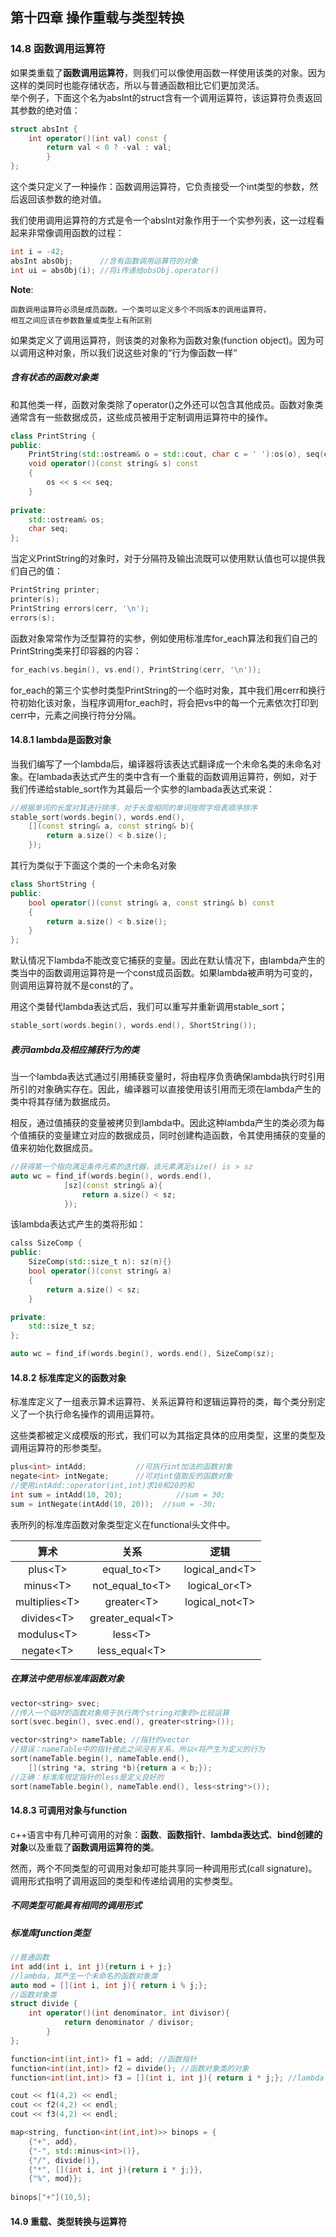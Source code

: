 
## 第十四章 操作重载与类型转换

### 14.8 函数调用运算符

  如果类重载了**函数调用运算符**，则我们可以像使用函数一样使用该类的对象。因为这样的类同时也能存储状态，所以与普通函数相比它们更加灵活。  
  举个例子，下面这个名为absInt的struct含有一个调用运算符，该运算符负责返回其参数的绝对值：  
  
```c++
struct absInt {
	int operator()(int val) const {
		return val < 0 ? -val : val;
		}
};

```
这个类只定义了一种操作：函数调用运算符，它负责接受一个int类型的参数，然后返回该参数的绝对值。

我们使用调用运算符的方式是令一个absInt对象作用于一个实参列表，这一过程看起来非常像调用函数的过程：

```c++
int i = -42;
absInt absObj;		//含有函数调用运算符的对象
int ui = absObj(i); //将i传递给obsObj.operator()
```

**Note**:   
	
	函数调用运算符必须是成员函数。一个类可以定义多个不同版本的调用运算符，  
	相互之间应该在参数数量或类型上有所区别

如果类定义了调用运算符，则该类的对象称为函数对象(function object)。因为可以调用这种对象，所以我们说这些对象的“行为像函数一样”

##### 含有状态的函数对象类

和其他类一样，函数对象类除了operator()之外还可以包含其他成员。函数对象类通常含有一些数据成员，这些成员被用于定制调用运算符中的操作。

```c++
class PrintString {
public:
	PrintString(std::ostream& o = std::cout, char c = ' '):os(o), seq(c) {}
	void operator()(const string& s) const
	{
		os << s << seq;
	}
	
private:
	std::ostream& os;
	char seq;
};
```
当定义PrintString的对象时，对于分隔符及输出流既可以使用默认值也可以提供我们自己的值：

```c++
PrintString printer;
printer(s);
PrintString errors(cerr, '\n');
errors(s);
```
函数对象常常作为泛型算符的实参，例如使用标准库for_each算法和我们自己的PrintString类来打印容器的内容：

```c++
for_each(vs.begin(), vs.end(), PrintString(cerr, '\n'));
```

for\_each的第三个实参时类型PrintString的一个临时对象，其中我们用cerr和换行符初始化该对象，当程序调用for\_each时，将会把vs中的每一个元素依次打印到cerr中，元素之间换行符分分隔。

#### 14.8.1 lambda是函数对象

当我们编写了一个lambda后，编译器将该表达式翻译成一个未命名类的未命名对象。在lambada表达式产生的类中含有一个重载的函数调用运算符，例如，对于我们传递给stable_sort作为其最后一个实参的lambada表达式来说：

```c++
//根据单词的长度对其进行排序，对于长度相同的单词按照字母表顺序排序
stable_sort(words.begin(), words.end(), 
	[](const string& a, const string& b){
		return a.size() < b.size();
	});
```

其行为类似于下面这个类的一个未命名对象

```c++
class ShortString {
public:
	bool operator()(const string& a, const string& b) const
	{
		return a.size() < b.size();
	}
};
```

默认情况下lambda不能改变它捕获的变量。因此在默认情况下，由lambda产生的类当中的函数调用运算符是一个const成员函数。如果lambda被声明为可变的，则调用运算符就不是const的了。

用这个类替代lambda表达式后，我们可以重写并重新调用stable_sort；

```c++
stable_sort(words.begin(), words.end(), ShortString());
```

##### 表示lambda及相应捕获行为的类

当一个lambda表达式通过引用捕获变量时，将由程序负责确保lambda执行时引用所引的对象确实存在。因此，编译器可以直接使用该引用而无须在lambda产生的类中将其存储为数据成员。

相反，通过值捕获的变量被拷贝到lambda中。因此这种lambda产生的类必须为每个值捕获的变量建立对应的数据成员，同时创建构造函数，令其使用捕获的变量的值来初始化数据成员。

```c++
//获得第一个指向满足条件元素的迭代器，该元素满足size() is > sz
auto wc = find_if(words.begin(), words.end(),
			[sz](const string& a){
				return a.size() < sz;
			});
```

该lambda表达式产生的类将形如：

```c++
calss SizeComp {
public:
	SizeComp(std::size_t n): sz(n){}
	bool operator()(const string& a)
	{
		return a.size() < sz;
	}

private:
	std::size_t sz;
};

auto wc = find_if(words.begin(), words.end(), SizeComp(sz);

```

#### 14.8.2 标准库定义的函数对象

标准库定义了一组表示算术运算符、关系运算符和逻辑运算符的类，每个类分别定义了一个执行命名操作的调用运算符。

这些类都被定义成模版的形式，我们可以为其指定具体的应用类型，这里的类型及调用运算符的形参类型。

```c++
plus<int> intAdd;			//可执行int加法的函数对象
negate<int> intNegate;		//可对int值取反的函数对象
//使用intAdd::operator(int,int)求10和20的和
int sum = intAdd(10, 20);		 	 //sum = 30;
sum = intNegate(intAdd(10, 20));  //sum = -30;
```

表所列的标准库函数对象类型定义在functional头文件中。

算术|关系|逻辑
|:-:|:-:|:-:|
|plus\<T\>|equal\_to\<T\>|logical\_and\<T\>|
|minus\<T\>|not\_equal\_to\<T\>|logical\_or\<T\>|
|multiplies\<T\>|greater\<T\>|logical_not\<T\>|
|divides\<T\>|greater_equal\<T\>||
|modulus\<T\>|less\<T\>||
negate\<T\>|less_equal\<T\>||

##### 在算法中使用标准库函数对象

```c++
vector<string> svec;
//传入一个临时的函数对象用于执行两个string对象的>比较运算
sort(svec.begin(), svec.end(), greater<string>());

vector<string*> nameTable; //指针的vector
//错误：nameTable中的指针彼此之间没有关系，所以<将产生为定义的行为
sort(nameTable.begin(), nameTable.end(), 
	[](string *a, string *b){return a < b;});
//正确：标准库规定指针的less是定义良好的
sort(nameTable.begin(), nameTable.end(), less<string*>());
```

#### 14.8.3 可调用对象与function

c++语言中有几种可调用的对象：**函数**、**函数指针**、**lambda表达式**、**bind创建的对象**以及重载了**函数调用运算符的类**。

然而，两个不同类型的可调用对象却可能共享同一种调用形式(call signature)。调用形式指明了调用返回的类型和传递给调用的实参类型。

##### 不同类型可能具有相同的调用形式

##### 标准库function类型

```c++
//普通函数
int add(int i, int j){return i + j;}
//lambda，其产生一个未命名的函数对象类
auto mod = [](int i, int j){ return i % j;};
//函数对象类
struct divide {
	int operator()(int denominator, int divisor){
			return denominator / divisor;
		}
};

function<int(int,int)> f1 = add; //函数指针
function<int(int,int)> f2 = divide(); //函数对象类的对象
function<int(int,int)> f3 = [](int i, int j){ return i * j;}; //lambda

cout << f1(4,2) << endl;
cout << f2(4,2) << endl;
cout << f3(4,2) << endl;

map<string, function<int(int,int)>> binops = {
	{"+", add},
	{"-", std::minus<int>()},
	{"/", divide()},
	{"*", [](int i, int j){return i * j;}},
	{"%", mod}};
	
binops["+"](10,5);
```

#### 14.9 重载、类型转换与运算符











